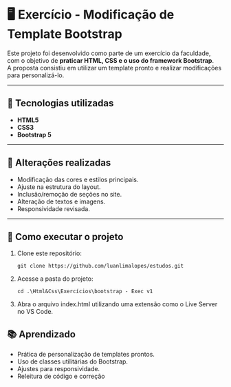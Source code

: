 # 🖥️ Exercício - Modificação de Template Bootstrap

Este projeto foi desenvolvido como parte de um exercício da faculdade, com o objetivo de **praticar HTML, CSS e o uso do framework Bootstrap**.  
A proposta consistiu em utilizar um template pronto e realizar modificações para personalizá-lo.

---

## 🚀 Tecnologias utilizadas
- **HTML5**
- **CSS3**
- **Bootstrap 5**

---

## 📌 Alterações realizadas
- Modificação das cores e estilos principais.
- Ajuste na estrutura do layout.
- Inclusão/remoção de seções no site.
- Alteração de textos e imagens.
- Responsividade revisada.

---

## 📂 Como executar o projeto
1. Clone este repositório:
   ```
   git clone https://github.com/luanlimalopes/estudos.git
   ```
2. Acesse a pasta do projeto:
    ```
    cd .\Html&Css\Exercícios\bootstrap - Exec v1
    ```
3. Abra o arquivo index.html utilizando uma extensão como o Live Server no VS Code.

## 📚 Aprendizado
- Prática de personalização de templates prontos.  
- Uso de classes utilitárias do Bootstrap.  
- Ajustes para responsividade.  
- Releitura de código e correção